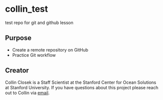 # collin_test
test repo for git and github lesson

## Purpose

- Create a remote repository on GitHub
- Practice Git workflow

## Creator

Collin Closek is a Staff Scientist at the Stanford Center for Ocean Solutions at Stanford University. If you have questions about this project please reach out to Collin via [email](mailto:closek@stanford.edu).